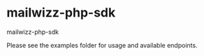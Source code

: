 mailwizz-php-sdk
================

mailwizz-php-sdk  
  
Please see the examples folder for usage and available endpoints.
